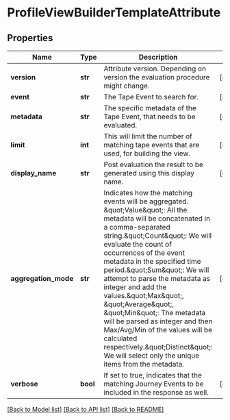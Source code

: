 # ProfileViewBuilderTemplateAttribute

## Properties
Name | Type | Description | Notes
------------ | ------------- | ------------- | -------------
**version** | **str** | Attribute version. Depending on version the evaluation procedure might change. | [optional] 
**event** | **str** | The Tape Event to search for. | [optional] 
**metadata** | **str** | The specific metadata of the Tape Event, that needs to be evaluated. | [optional] 
**limit** | **int** | This will limit the number of matching tape events that are used, for building the view. | [optional] 
**display_name** | **str** | Post evaluation the result to be generated using this display name. | [optional] 
**aggregation_mode** | **str** | Indicates how the matching events will be aggregated. \&quot;Value\&quot;: All the metadata will be concatenated in a comma-separated string.\&quot;Count\&quot;: We will evaluate the count of occurrences of the event metadata in the specified time period.\&quot;Sum\&quot;: We will attempt to parse the metadata as integer and add the values.\&quot;Max\&quot;, \&quot;Average\&quot;, \&quot;Min\&quot;: The metadata will be parsed as integer and then Max/Avg/Min of the values will be calculated respectively.\&quot;Distinct\&quot;: We will select only the unique items from the metadata.  | [optional] 
**verbose** | **bool** | If set to true, indicates that the matching Journey Events to be included in the response as well. | [optional] 

[[Back to Model list]](../README.md#documentation-for-models) [[Back to API list]](../README.md#documentation-for-api-endpoints) [[Back to README]](../README.md)

